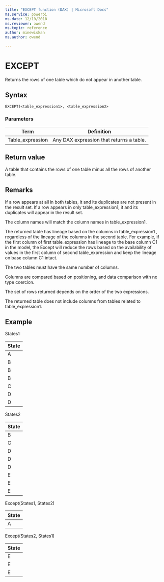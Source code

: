 ```yaml
---
title: "EXCEPT function (DAX) | Microsoft Docs"
ms.service: powerbi 
ms.date: 12/10/2018
ms.reviewer: owend
ms.topic: reference
author: minewiskan
ms.author: owend

---
```

# EXCEPT
Returns the rows of one table which do not appear in another table.  
  
## Syntax  
  
```dax
EXCEPT(<table_expression1>, <table_expression2>  
```
  
### Parameters  
  
|Term|Definition|  
|--------|--------------|  
|Table_expression|Any DAX expression that returns a table.|  
  
## Return value  
A table that contains the rows of one table minus all the rows of another table.  
  
## Remarks  
If a row appears at all in both tables, it and its duplicates are not present in the result set. If a row appears in only table_expression1, it and its duplicates will appear in the result set.  
  
The column names will match the column names in table_expression1.  
  
The returned table has lineage based on the columns in table_expression1 , regardless of the lineage of the columns in the second table. For example, if the first column of first table_expression has lineage to the base column C1 in the model, the Except will reduce the rows based on the availability of values in the first column of second table_expression and keep the lineage on base column C1 intact.  
  
The two tables must have the same number of columns.  
  
Columns are compared based on positioning, and data comparison with no type coercion.  
  
The set of rows returned depends on the order of the two expressions.  
  
The returned table does not include columns from tables related to table_expression1.  
  
## Example  
States1  
  
|State|  
|---------|  
|A|  
|B|  
|B|  
|B|  
|C|  
|D|  
|D|  
  
States2  
  
|State|  
|---------|  
|B|  
|C|  
|D|  
|D|  
|D|  
|E|  
|E|  
|E|  
  
Except(States1, States2)  
  
|State|  
|---------|  
|A|  
  
Except(States2, States1)  
  
|State|  
|---------|  
|E|  
|E|  
|E|  
  
